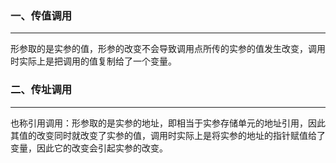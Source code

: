 ### 一、传值调用

---

形参取的是实参的值，形参的改变不会导致调用点所传的实参的值发生改变，调用时实际上是把调用的值复制给了一个变量。



### 二、传址调用

---

也称引用调用：形参取的是实参的地址，即相当于实参存储单元的地址引用，因此其值的改变同时就改变了实参的值，调用时实际上是将实参的地址的指针赋值给了变量，因此它的改变会引起实参的改变。